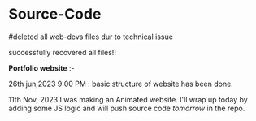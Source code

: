 # Source-Code

#deleted all web-devs files dur to technical issue

successfully recovered all files!!

**Portfolio website** :-

26th jun,2023
9:00 PM :  basic structure of website has been done.

11th Nov, 2023
I was making an Animated website. I'll wrap up today by adding some JS logic and will push source code _tomorrow_ in the repo.
